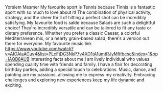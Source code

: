 Yorslem Mesmer
My favourite sport is Tennis because Tinnis is a fantastic sport with so much to love about it! The combination of physical activity, strategy, and the sheer thrill of hitting a perfect shot can be incredibly satisfying.
My favourite food is salde because Salads are such a delightful choice! They're incredibly versatile and can be tailored to fit any taste or dietary preference. Whether you prefer a classic Caesar, a colorful Mediterranean mix, or a hearty grain-based salad, there's a version out there for everyone.
My favourite music link https://www.youtube.com/watch?v=AIOAlaACuv4&list=PLcFjDG3NkP7v4XO1tA1umtRJyMfifbcsc&index=1&pp=iAQB8AUB
Interesting facts about me I am lively individual who values spending quality time with friends and family. I have a flair for decorating birthday parties, adding a special touch to celebrations. Music, dance, and painting are my passions, allowing me to express my creativity. Embracing challenges and exploring new experiences keep my life dynamic and exciting.
